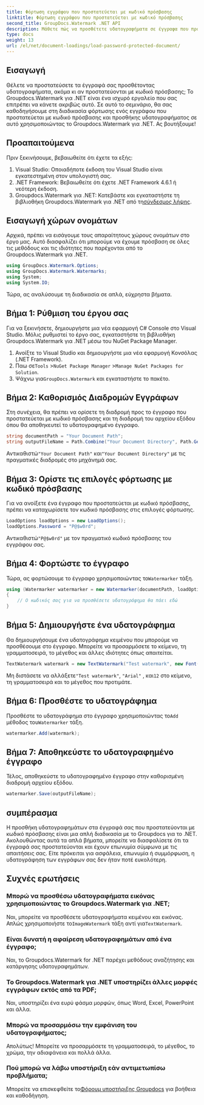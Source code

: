 ```yaml
---
title: Φόρτωση εγγράφου που προστατεύεται με κωδικό πρόσβασης
linktitle: Φόρτωση εγγράφου που προστατεύεται με κωδικό πρόσβασης
second_title: GroupDocs.Watermark .NET API
description: Μάθετε πώς να προσθέτετε υδατογραφήματα σε έγγραφα που προστατεύονται με κωδικό πρόσβασης χρησιμοποιώντας το υδατογράφημα για .NET με τον αναλυτικό οδηγό μας. Ασφαλίστε και επωνυμήστε τα αρχεία σας εύκολα.
type: docs
weight: 13
url: /el/net/document-loadings/load-password-protected-document/
---
```

## Εισαγωγή
Θέλετε να προστατεύσετε τα έγγραφά σας προσθέτοντας υδατογραφήματα, ακόμα κι αν προστατεύονται με κωδικό πρόσβασης; Το Groupdocs.Watermark για .NET είναι ένα ισχυρό εργαλείο που σας επιτρέπει να κάνετε ακριβώς αυτό. Σε αυτό το σεμινάριο, θα σας καθοδηγήσουμε στη διαδικασία φόρτωσης ενός εγγράφου που προστατεύεται με κωδικό πρόσβασης και προσθήκης υδατογραφήματος σε αυτό χρησιμοποιώντας το Groupdocs.Watermark για .NET. Ας βουτήξουμε!
## Προαπαιτούμενα
Πριν ξεκινήσουμε, βεβαιωθείτε ότι έχετε τα εξής:
1. Visual Studio: Οποιαδήποτε έκδοση του Visual Studio είναι εγκατεστημένη στον υπολογιστή σας.
2. .NET Framework: Βεβαιωθείτε ότι έχετε .NET Framework 4.6.1 ή νεότερη έκδοση.
3. Groupdocs.Watermark για .NET: Κατεβάστε και εγκαταστήστε τη βιβλιοθήκη Groupdocs.Watermark για .NET από τη[σύνδεσμος λήψης](https://releases.groupdocs.com/Watermark/net/).
## Εισαγωγή χώρων ονομάτων
Αρχικά, πρέπει να εισάγουμε τους απαραίτητους χώρους ονομάτων στο έργο μας. Αυτό διασφαλίζει ότι μπορούμε να έχουμε πρόσβαση σε όλες τις μεθόδους και τις ιδιότητες που παρέχονται από το Groupdocs.Watermark για .NET.
```csharp
using GroupDocs.Watermark.Options;
using GroupDocs.Watermark.Watermarks;
using System;
using System.IO;
```
Τώρα, ας αναλύσουμε τη διαδικασία σε απλά, εύχρηστα βήματα.
## Βήμα 1: Ρύθμιση του έργου σας
Για να ξεκινήσετε, δημιουργήστε μια νέα εφαρμογή C# Console στο Visual Studio. Μόλις ρυθμιστεί το έργο σας, εγκαταστήστε τη βιβλιοθήκη Groupdocs.Watermark για .NET μέσω του NuGet Package Manager.
1. Ανοίξτε το Visual Studio και δημιουργήστε μια νέα εφαρμογή Κονσόλας (.NET Framework).
2.  Παω σε`Tools` >`NuGet Package Manager` >`Manage NuGet Packages for Solution`.
3.  Ψάχνω για`GroupDocs.Watermark` και εγκαταστήστε το πακέτο.
## Βήμα 2: Καθορισμός Διαδρομών Εγγράφων
Στη συνέχεια, θα πρέπει να ορίσετε τη διαδρομή προς το έγγραφο που προστατεύεται με κωδικό πρόσβασης και τη διαδρομή του αρχείου εξόδου όπου θα αποθηκευτεί το υδατογραφημένο έγγραφο.
```csharp
string documentPath = "Your Document Path";
string outputFileName = Path.Combine("Your Document Directory", Path.GetFileName(documentPath));
```
 Αντικαθιστώ`"Your Document Path"` και`"Your Document Directory"` με τις πραγματικές διαδρομές στο μηχάνημά σας.
## Βήμα 3: Ορίστε τις επιλογές φόρτωσης με κωδικό πρόσβασης
Για να ανοίξετε ένα έγγραφο που προστατεύεται με κωδικό πρόσβασης, πρέπει να καταχωρίσετε τον κωδικό πρόσβασης στις επιλογές φόρτωσης.
```csharp
LoadOptions loadOptions = new LoadOptions();
loadOptions.Password = "P@$w0rd";
```
 Αντικαθιστώ`"P@$w0rd"` με τον πραγματικό κωδικό πρόσβασης του εγγράφου σας.
## Βήμα 4: Φορτώστε το έγγραφο
 Τώρα, ας φορτώσουμε το έγγραφο χρησιμοποιώντας το`Watermarker` τάξη.
```csharp
using (Watermarker watermarker = new Watermarker(documentPath, loadOptions))
{
    // Ο κωδικός σας για να προσθέσετε υδατογράφημα θα πάει εδώ
}
```
## Βήμα 5: Δημιουργήστε ένα υδατογράφημα
Θα δημιουργήσουμε ένα υδατογράφημα κειμένου που μπορούμε να προσθέσουμε στο έγγραφο. Μπορείτε να προσαρμόσετε το κείμενο, τη γραμματοσειρά, το μέγεθος και άλλες ιδιότητες όπως απαιτείται.
```csharp
TextWatermark watermark = new TextWatermark("Test watermark", new Font("Arial", 12));
```
 Μη διστάσετε να αλλάξετε`"Test watermark"`, `"Arial"` , και`12` στο κείμενο, τη γραμματοσειρά και το μέγεθος που προτιμάτε.
## Βήμα 6: Προσθέστε το υδατογράφημα
 Προσθέστε το υδατογράφημα στο έγγραφο χρησιμοποιώντας το`Add` μέθοδος του`Watermarker` τάξη.
```csharp
watermarker.Add(watermark);
```
## Βήμα 7: Αποθηκεύστε το υδατογραφημένο έγγραφο
Τέλος, αποθηκεύστε το υδατογραφημένο έγγραφο στην καθορισμένη διαδρομή αρχείου εξόδου.
```csharp
watermarker.Save(outputFileName);
```
## συμπέρασμα
Η προσθήκη υδατογραφημάτων στα έγγραφά σας που προστατεύονται με κωδικό πρόσβασης είναι μια απλή διαδικασία με το Groupdocs για το .NET. Ακολουθώντας αυτά τα απλά βήματα, μπορείτε να διασφαλίσετε ότι τα έγγραφά σας προστατεύονται και έχουν επωνυμία σύμφωνα με τις απαιτήσεις σας. Είτε πρόκειται για ασφάλεια, επωνυμία ή συμμόρφωση, η υδατογράφηση των εγγράφων σας δεν ήταν ποτέ ευκολότερη.
## Συχνές ερωτήσεις
### Μπορώ να προσθέσω υδατογραφήματα εικόνας χρησιμοποιώντας το Groupdocs.Watermark για .NET;
 Ναι, μπορείτε να προσθέσετε υδατογραφήματα κειμένου και εικόνας. Απλώς χρησιμοποιήστε το`ImageWatermark` τάξη αντί για`TextWatermark`.
### Είναι δυνατή η αφαίρεση υδατογραφημάτων από ένα έγγραφο;
Ναι, το Groupdocs.Watermark for .NET παρέχει μεθόδους αναζήτησης και κατάργησης υδατογραφημάτων.
### Το Groupdocs.Watermark για .NET υποστηρίζει άλλες μορφές εγγράφων εκτός από τα PDF;
Ναι, υποστηρίζει ένα ευρύ φάσμα μορφών, όπως Word, Excel, PowerPoint και άλλα.
### Μπορώ να προσαρμόσω την εμφάνιση του υδατογραφήματος;
Απολύτως! Μπορείτε να προσαρμόσετε τη γραμματοσειρά, το μέγεθος, το χρώμα, την αδιαφάνεια και πολλά άλλα.
### Πού μπορώ να λάβω υποστήριξη εάν αντιμετωπίσω προβλήματα;
 Μπορείτε να επισκεφθείτε το[Φόρουμ υποστήριξης Groupdocs](https://forum.groupdocs.com/c/watermark/19) για βοήθεια και καθοδήγηση.